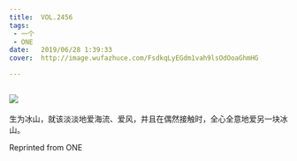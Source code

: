 ```yaml
---
title:	VOL.2456
tags:
 - 一个
 - ONE
date:	2019/06/28 1:39:33
cover:	http://image.wufazhuce.com/FsdkqLyEGdm1vah9lsOdOoaGhmHG

---
```

![](http://image.wufazhuce.com/FsdkqLyEGdm1vah9lsOdOoaGhmHG)
---

生为冰山，就该淡淡地爱海流、爱风，并且在偶然接触时，全心全意地爱另一块冰山。
 
Reprinted from ONE
